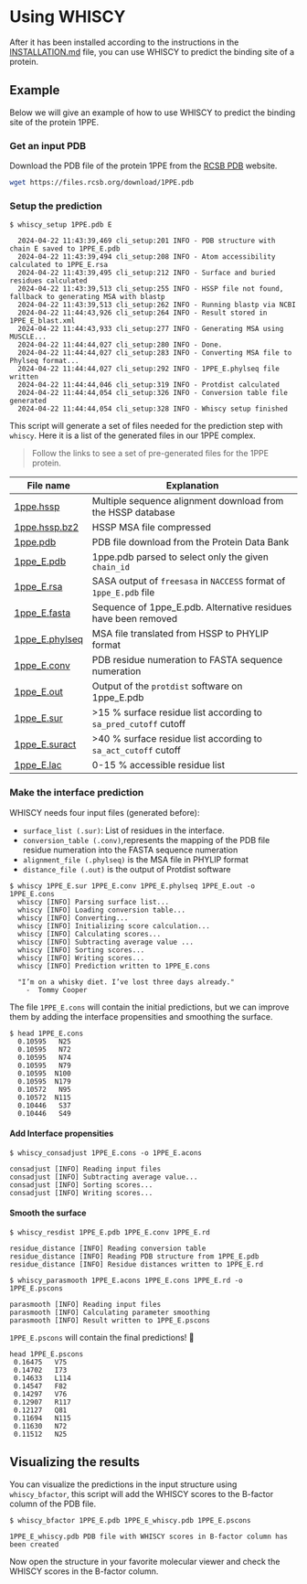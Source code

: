 # Using WHISCY

After it has been installed according to the instructions in the [INSTALLATION.md](INSTALLATION.md) file, you can use WHISCY to predict the binding site of a protein.

## Example

Below we will give an example of how to use WHISCY to predict the binding site of the protein 1PPE.

### Get an input PDB

Download the PDB file of the protein 1PPE from the [RCSB PDB](https://www.rcsb.org/structure/1PPE) website.

```bash
wget https://files.rcsb.org/download/1PPE.pdb
```

### Setup the prediction

```text
$ whiscy_setup 1PPE.pdb E

  2024-04-22 11:43:39,469 cli_setup:201 INFO - PDB structure with chain E saved to 1PPE_E.pdb
  2024-04-22 11:43:39,494 cli_setup:208 INFO - Atom accessibility calculated to 1PPE_E.rsa
  2024-04-22 11:43:39,495 cli_setup:212 INFO - Surface and buried residues calculated
  2024-04-22 11:43:39,513 cli_setup:255 INFO - HSSP file not found, fallback to generating MSA with blastp
  2024-04-22 11:43:39,513 cli_setup:262 INFO - Running blastp via NCBI
  2024-04-22 11:44:43,926 cli_setup:264 INFO - Result stored in 1PPE_E_blast.xml
  2024-04-22 11:44:43,933 cli_setup:277 INFO - Generating MSA using MUSCLE...
  2024-04-22 11:44:44,027 cli_setup:280 INFO - Done.
  2024-04-22 11:44:44,027 cli_setup:283 INFO - Converting MSA file to Phylseq format...
  2024-04-22 11:44:44,027 cli_setup:292 INFO - 1PPE_E.phylseq file written
  2024-04-22 11:44:44,046 cli_setup:319 INFO - Protdist calculated
  2024-04-22 11:44:44,054 cli_setup:326 INFO - Conversion table file generated
  2024-04-22 11:44:44,054 cli_setup:328 INFO - Whiscy setup finished
```

This script will generate a set of files needed for the prediction step with `whiscy`. Here it is a list of the generated files in our 1PPE complex.

> Follow the links to see a set of pre-generated files for the 1PPE protein.

| File name                                | Explanation                                                        |
| ---------------------------------------- | ------------------------------------------------------------------ |
| [1ppe.hssp](example/1ppe.hssp)           | Multiple sequence alignment download from the HSSP database        |
| [1ppe.hssp.bz2](example/1ppe.hssp.bz2)   | HSSP MSA file compressed                                           |
| [1ppe.pdb](example/1ppe.pdb)             | PDB file download from the Protein Data Bank                       |
| [1ppe_E.pdb](example/1ppe_E.pdb)         | 1ppe.pdb parsed to select only the given `chain_id`                |
| [1ppe_E.rsa](example/1ppe_E.rsa)         | SASA output of `freesasa` in `NACCESS` format of `1ppe_E.pdb` file |
| [1ppe_E.fasta](example/1ppe_E.fasta)     | Sequence of 1ppe_E.pdb. Alternative residues have been removed     |
| [1ppe_E.phylseq](example/1ppe_E.phylseq) | MSA file translated from HSSP to PHYLIP format                     |
| [1ppe_E.conv](example/1ppe_E.conv)       | PDB residue numeration to FASTA sequence numeration                |
| [1ppe_E.out](example/1ppe_E.out)         | Output of the `protdist` software on 1ppe_E.pdb                    |
| [1ppe_E.sur](example/1ppe_E.sur)         | >15 % surface residue list according to `sa_pred_cutoff` cutoff    |
| [1ppe_E.suract](example/1ppe_E.suract)   | >40 % surface residue list according to `sa_act_cutoff` cutoff     |
| [1ppe_E.lac](example/1ppe_E.lac)         | 0-15 % accessible residue list                                     |

### Make the interface prediction

WHISCY needs four input files (generated before):

- `surface_list (.sur)`: List of residues in the interface.
- `conversion_table (.conv)`,represents the mapping of the PDB file residue numeration into the FASTA sequence numeration
- `alignment_file (.phylseq)` is the MSA file in PHYLIP format
- `distance_file (.out)` is the output of Protdist software

```text
$ whiscy 1PPE_E.sur 1PPE_E.conv 1PPE_E.phylseq 1PPE_E.out -o 1PPE_E.cons
  whiscy [INFO] Parsing surface list...
  whiscy [INFO] Loading conversion table...
  whiscy [INFO] Converting...
  whiscy [INFO] Initializing score calculation...
  whiscy [INFO] Calculating scores...
  whiscy [INFO] Subtracting average value ...
  whiscy [INFO] Sorting scores...
  whiscy [INFO] Writing scores...
  whiscy [INFO] Prediction written to 1PPE_E.cons

  "I’m on a whisky diet. I’ve lost three days already."
    -  Tommy Cooper
```

The file `1PPE_E.cons` will contain the initial predictions, but we can improve them by adding the interface propensities and smoothing the surface.

```text
$ head 1PPE_E.cons
  0.10595   N25
  0.10595   N72
  0.10595   N74
  0.10595   N79
  0.10595  N100
  0.10595  N179
  0.10572   N95
  0.10572  N115
  0.10446   S37
  0.10446   S49
```

#### Add Interface propensities

```text
$ whiscy_consadjust 1PPE_E.cons -o 1PPE_E.acons

consadjust [INFO] Reading input files
consadjust [INFO] Subtracting average value...
consadjust [INFO] Sorting scores...
consadjust [INFO] Writing scores...
```

#### Smooth the surface

```text
$ whiscy_resdist 1PPE_E.pdb 1PPE_E.conv 1PPE_E.rd

residue_distance [INFO] Reading conversion table
residue_distance [INFO] Reading PDB structure from 1PPE_E.pdb
residue_distance [INFO] Residue distances written to 1PPE_E.rd
```

```text
$ whiscy_parasmooth 1PPE_E.acons 1PPE_E.cons 1PPE_E.rd -o 1PPE_E.pscons

parasmooth [INFO] Reading input files
parasmooth [INFO] Calculating parameter smoothing
parasmooth [INFO] Result written to 1PPE_E.pscons
```

`1PPE_E.pscons` will contain the final predictions! 🎉

```text
head 1PPE_E.pscons
 0.16475   V75
 0.14702   I73
 0.14633   L114
 0.14547   F82
 0.14297   V76
 0.12907   R117
 0.12127   Q81
 0.11694   N115
 0.11630   N72
 0.11512   N25
```

## Visualizing the results

You can visualize the predictions in the input structure using `whiscy_bfactor`, this script will add the WHISCY scores to the B-factor column of the PDB file.

```text
$ whiscy_bfactor 1PPE_E.pdb 1PPE_E_whiscy.pdb 1PPE_E.pscons

1PPE_E_whiscy.pdb PDB file with WHISCY scores in B-factor column has been created
```

Now open the structure in your favorite molecular viewer and check the WHISCY scores in the B-factor column.
